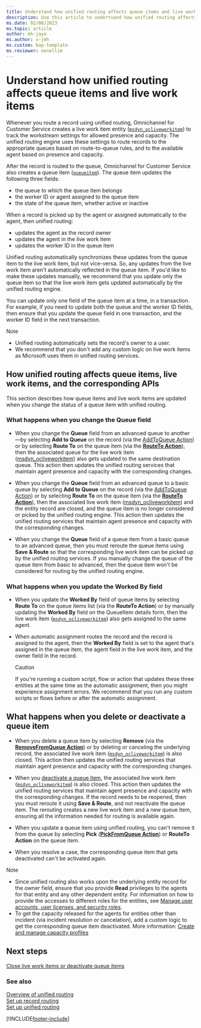 ```yaml
---
title: Understand how unified routing affects queue items and live work items| MicrosoftDocs
description: Use this article to undertsand how unified routing affects queue items, live work items, and the corresponding APIs.
ms.date: 02/08/2023
ms.topic: article
author: mh-jaya
ms.author: v-jmh
ms.custom: bap-template
ms.reviewer: nenellim
---
```

# Understand how unified routing affects queue items and live work items

Whenever you route a record using unified routing, Omnichannel for Customer Service creates a live work item entity ([`msdyn_ocliveworkitem`](developer/reference/entities/msdyn_ocliveworkitem.md)) to track the workstream settings for allowed presence and capacity. The unified routing engine uses these settings to route records to the appropriate queues based on route-to-queue rules, and to the available agent based on presence and capacity.

After the record is routed to the queue, Omnichannel for Customer Service also creates a queue item ([`queueitem`](developer/reference/entities/queueitem.md)). The queue item updates the following three fields: 
- the queue to which the queue item belongs
- the worker ID or agent assigned to the queue item
- the state of the queue item, whether active or inactive
 
When a record is picked up by the agent or assigned automatically to the agent, then unified routing:
- updates the agent as the record owner
- updates the agent in the live work item
- updates the worker ID in the queue item

Unified routing automatically synchronizes these updates from the queue item to the live work item, but not vice-versa. So, any updates from the live work item aren't automatically reflected in the queue item. If you'd like to make these updates manually, we recommend that you update only the queue item so that the live work item gets updated automatically by the unified routing engine. 

You can update only one field of the queue item at a time, in a transaction. For example, if you need to update both the queue and the worker ID fields, then ensure that you update the queue field in one transaction, and the worker ID field in the next transaction.

> [!NOTE]
> - Unified routing automatically sets the record's owner to a user.
> - We recommend that you don't add any custom logic on live work items as Microsoft uses them in unified routing services.

## How unified routing affects queue items, live work items, and the corresponding APIs

This section describes how queue items and live work items are updated when you change the status of a queue item with unified routing.

### What happens when you change the Queue field

- When you change the **Queue** field from an advanced queue to another&mdash;by selecting **Add to Queue** on the record (via the [AddToQueue Action](/dynamics365/customer-engagement/web-api/addtoqueue?view=dynamics-ce-odata-9&preserve-view=true)) or by selecting **Route To** on the queue item (via the [**RouteTo Action**](/dynamics365/customer-engagement/web-api/routeto?view=dynamics-ce-odata-9&preserve-view=true)), then the associated queue for the live work item ([msdyn_ocliveworkitem](/developer/reference/entities/msdyn_ocliveworkitem.md)) also gets updated to the same destination queue. This action then updates the unified routing services that maintain agent presence and capacity with the corresponding changes.

- When you change the **Queue** field from an advanced queue to a basic queue by selecting **Add to Queue** on the record (via the [AddToQueue Action](/dynamics365/customer-engagement/web-api/addtoqueue?view=dynamics-ce-odata-9&preserve-view=true)) or by selecting **Route To** on the queue item (via the [**RouteTo Action**](/dynamics365/customer-engagement/web-api/routeto?view=dynamics-ce-odata-9&preserve-view=true)), then the associated live work item ([msdyn_ocliveworkitem](/developer/reference/entities/msdyn_ocliveworkitem.md)) and the entity record are closed, and the queue item is no longer considered or picked by the unified routing engine. This action then updates the unified routing services that maintain agent presence and capacity with the corresponding changes.

- When you change the **Queue** field of a queue item from a basic queue to an advanced queue, then you must reroute the queue items using **Save & Route** so that the corresponding live work item can be picked up by the unified routing services. If you manually change the queue of the queue item from basic to advanced, then the queue item won't be considered for routing by the unified routing engine. 

### What happens when you update the Worked By field 

- When you update the **Worked By** field of queue items by selecting **Route To** on the queue items list (via the **RouteTo Action**) or by manually updating the **Worked By** field on the QueueItem details form, then the live work item ([`msdyn_ocliveworkitem`](/developer/reference/entities/msdyn_ocliveworkitem.md)) also gets assigned to the same agent.

- When automatic assignment routes the record and the record is assigned to the agent, then the **Worked By** field is set to the agent that's assigned in the queue item, the agent field in the live work item, and the owner field in the record. 

    > [!CAUTION]
    > If you're running a custom script, flow or action that updates these three entities at the same time as the automatic assignment, then you might experience assignment errors. We recommend that you run any custom scripts or flows before or after the automatic assignment.

## What happens when you delete or deactivate a queue item

- When you delete a queue item by selecting **Remove** (via the [**RemoveFromQueue Action**](/dynamics365/customer-engagement/web-api/removefromqueue?view=dynamics-ce-odata-9&preserve-view=true)) or by deleting or canceling the underlying record, the associated live work item ([`msdyn_ocliveworkitem`](/developer/reference/entities/msdyn_ocliveworkitem.md)) is also closed. This action then updates the unified routing services that maintain agent presence and capacity with the corresponding changes.

- When you [deactivate a queue item](deactivate-queue-items.md), the associated live work item ([`msdyn_ocliveworkitem`](/developer/reference/entities/msdyn_ocliveworkitem.md)) is also closed. This action then updates the unified routing services that maintain agent presence and capacity with the corresponding changes. If the record needs to be reopened, then you must reroute it using **Save & Route**, and not reactivate the queue item. The rerouting creates a new live work item and a new queue item, ensuring all the information needed for routing is available again.

- When you update a queue item using unified routing, you can't remove it from the queue by selecting **Pick** ([**PickFromQueue Action**](/dynamics365/customer-engagement/web-api/pickfromqueue?view=dynamics-ce-odata-9&preserve-view=true)) or **RouteTo Action** on the queue item.

- When you resolve a case, the corresponding queue item that gets deactivated can't be activated again.


> [!Note]
> - Since unified routing also works upon the underlying entity record for the owner field, ensure that you provide **Read** privileges to the agents for that entity and any other dependent entity. For information on how to provide the accesses to different roles for the entities, see [Manage user accounts, user licenses, and security roles](/marketing/admin-users-licenses-roles).
> - To get the capacity released for the agents for entities other than incident (via incident resolution or cancelation), add a custom logic to get the corresponding queue item deactivated. More information: [Create and manage capacity profiles](capacity-profiles.md)




## Next steps

[Close live work items or deactivate queue items](deactivate-queue-items.md)

### See also

[Overview of unified routing](overview-unified-routing.md)   
[Set up record routing](set-up-record-routing.md)   
[Set up unified routing](set-up-routing-process.md)   

[!INCLUDE[footer-include](../includes/footer-banner.md)]
